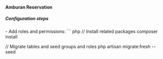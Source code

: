 <h4>Amburan Reservation</h4>
<h5>Configuration steps</h5>
- Add roles and permissions: 
``` php
// Install related packages
composer install

// Migrate tables and seed groups and roles
php artisan migrate:fresh --seed
```

